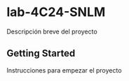 # lab-4C24-SNLM

Descripción breve del proyecto

## Getting Started

Instrucciones para empezar el proyecto
